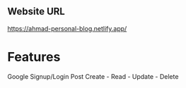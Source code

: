 ## Website URL
https://ahmad-personal-blog.netlify.app/

# Features
Google Signup/Login
Post Create - Read - Update - Delete

